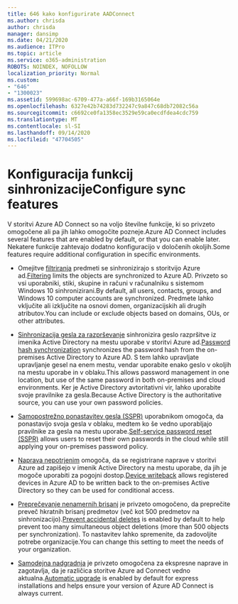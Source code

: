 ```yaml
---
title: 646 kako konfigurirate AADConnect
ms.author: chrisda
author: chrisda
manager: dansimp
ms.date: 04/21/2020
ms.audience: ITPro
ms.topic: article
ms.service: o365-administration
ROBOTS: NOINDEX, NOFOLLOW
localization_priority: Normal
ms.custom:
- "646"
- "1300023"
ms.assetid: 599698ac-6709-477a-a66f-169b3165064e
ms.openlocfilehash: 6327e42b74283d732247c9a847c68db72082c56a
ms.sourcegitcommit: c6692ce0fa1358ec3529e59ca0ecdfdea4cdc759
ms.translationtype: MT
ms.contentlocale: sl-SI
ms.lasthandoff: 09/14/2020
ms.locfileid: "47704505"
---
```

# <a name="configure-sync-features"></a><span data-ttu-id="abe54-102">Konfiguracija funkcij sinhronizacije</span><span class="sxs-lookup"><span data-stu-id="abe54-102">Configure sync features</span></span>

<span data-ttu-id="abe54-103">V storitvi Azure AD Connect so na voljo številne funkcije, ki so privzeto omogočene ali pa jih lahko omogočite pozneje.</span><span class="sxs-lookup"><span data-stu-id="abe54-103">Azure AD Connect includes several features that are enabled by default, or that you can enable later.</span></span> <span data-ttu-id="abe54-104">Nekatere funkcije zahtevajo dodatno konfiguracijo v določenih okoljih.</span><span class="sxs-lookup"><span data-stu-id="abe54-104">Some features require additional configuration in specific environments.</span></span>

- <span data-ttu-id="abe54-105">Omejitve [filtriranja](https://docs.microsoft.com/azure/active-directory/connect/active-directory-aadconnectsync-configure-filtering) predmeti se sinhronizirajo s storitvijo Azure ad.</span><span class="sxs-lookup"><span data-stu-id="abe54-105">[Filtering](https://docs.microsoft.com/azure/active-directory/connect/active-directory-aadconnectsync-configure-filtering) limits the objects are synchronized to Azure AD.</span></span> <span data-ttu-id="abe54-106">Privzeto so vsi uporabniki, stiki, skupine in računi v računalniku s sistemom Windows 10 sinhronizirani.</span><span class="sxs-lookup"><span data-stu-id="abe54-106">By default, all users, contacts, groups, and Windows 10 computer accounts are synchronized.</span></span> <span data-ttu-id="abe54-107">Predmete lahko vključite ali izključite na osnovi domen, organizacijskih ali drugih atributov.</span><span class="sxs-lookup"><span data-stu-id="abe54-107">You can include or exclude objects based on domains, OUs, or other attributes.</span></span>

- <span data-ttu-id="abe54-108">[Sinhronizacija gesla za razprševanje](https://docs.microsoft.com/azure/active-directory/connect/active-directory-aadconnectsync-implement-password-hash-synchronization) sinhronizira geslo razpršitve iz imenika Active Directory na mestu uporabe v storitvi Azure ad.</span><span class="sxs-lookup"><span data-stu-id="abe54-108">[Password hash synchronization](https://docs.microsoft.com/azure/active-directory/connect/active-directory-aadconnectsync-implement-password-hash-synchronization) synchronizes the password hash from the on-premises Active Directory to Azure AD.</span></span> <span data-ttu-id="abe54-109">S tem lahko upravljate upravljanje gesel na enem mestu, vendar uporabite enako geslo v okoljih na mestu uporabe in v oblaku.</span><span class="sxs-lookup"><span data-stu-id="abe54-109">This allows password management in one location, but use of the same password in both on-premises and cloud environments.</span></span> <span data-ttu-id="abe54-110">Ker je Active Directory avtoritativni vir, lahko uporabite svoje pravilnike za gesla.</span><span class="sxs-lookup"><span data-stu-id="abe54-110">Because Active Directory is the authoritative source, you can use your own password policies.</span></span>

- <span data-ttu-id="abe54-111">[Samopostrežno ponastavitev gesla (SSPR)](https://docs.microsoft.com/azure/active-directory/authentication/quickstart-sspr) uporabnikom omogoča, da ponastavijo svoja gesla v oblaku, medtem ko še vedno uporabljajo pravilnike za gesla na mestu uporabe.</span><span class="sxs-lookup"><span data-stu-id="abe54-111">[Self-service password reset (SSPR)](https://docs.microsoft.com/azure/active-directory/authentication/quickstart-sspr) allows users to reset their own passwords in the cloud while still applying your on-premises password policy.</span></span>

- <span data-ttu-id="abe54-112">[Naprava nepotrjenim](https://docs.microsoft.com/azure/active-directory/connect/active-directory-aadconnect-feature-device-writeback) omogoča, da se registrirane naprave v storitvi Azure ad zapišejo v imenik Active Directory na mestu uporabe, da jih je mogoče uporabiti za pogojni dostop.</span><span class="sxs-lookup"><span data-stu-id="abe54-112">[Device writeback](https://docs.microsoft.com/azure/active-directory/connect/active-directory-aadconnect-feature-device-writeback) allows registered devices in Azure AD to be written back to the on-premises Active Directory so they can be used for conditional access.</span></span>

- <span data-ttu-id="abe54-113">[Preprečevanje nenamernih brisanj](https://docs.microsoft.com/azure/active-directory/connect/active-directory-aadconnectsync-feature-prevent-accidental-deletes) je privzeto omogočeno, da preprečite preveč hkratnih brisanj predmetov (več kot 500 predmetov na sinhronizacijo).</span><span class="sxs-lookup"><span data-stu-id="abe54-113">[Prevent accidental deletes](https://docs.microsoft.com/azure/active-directory/connect/active-directory-aadconnectsync-feature-prevent-accidental-deletes) is enabled by default to help prevent too many simultaneous object deletions (more than 500 objects per synchronization).</span></span> <span data-ttu-id="abe54-114">To nastavitev lahko spremenite, da zadovoljite potrebe organizacije.</span><span class="sxs-lookup"><span data-stu-id="abe54-114">You can change this setting to meet the needs of your organization.</span></span>

- <span data-ttu-id="abe54-115">[Samodejna nadgradnja](https://docs.microsoft.com/azure/active-directory/connect/active-directory-aadconnect-feature-automatic-upgrade) je privzeto omogočena za ekspresne naprave in zagotavlja, da je različica storitve Azure ad Connect vedno aktualna.</span><span class="sxs-lookup"><span data-stu-id="abe54-115">[Automatic upgrade](https://docs.microsoft.com/azure/active-directory/connect/active-directory-aadconnect-feature-automatic-upgrade) is enabled by default for express installations and helps ensure your version of Azure AD Connect is always current.</span></span>
